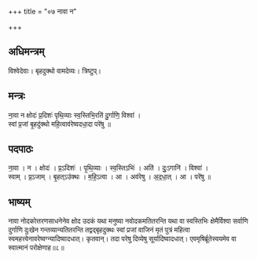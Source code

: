 +++
title = "०७ नावा न"

+++
## अधिमन्त्रम्
विश्वेदेवाः। बृहदुक्थो वामदेव्यः। त्रिष्टुप्।

## मन्त्रः
ना॒वा न क्षोदः॑ प्र॒दिशः॑ पृथि॒व्याः स्व॒स्तिभि॒रति॑ दु॒र्गाणि॒ विश्वा॑ ।  
स्वां प्र॒जां बृ॒हदु॑क्थो महि॒त्वाव॑रेष्वदधा॒दा परे॑षु ॥

## पदपाठः
ना॒वा । न । क्षोदः॑ । प्र॒ऽदिशः॑ । पृ॒थि॒व्याः । स्व॒स्तिऽभिः॑ । अति॑ । दुः॒ऽगानि॑ । विश्वा॑ ।  
स्वाम् । प्र॒ऽजाम् । बृ॒हत्ऽउ॑क्थः । म॒हि॒ऽत्वा । आ । अव॑रेषु । अ॒द॒धा॒त् । आ । परे॑षु ॥

## भाष्यम्
नावा नोदकोत्तरणसाधनेनेव क्षोद उदकं यथा मनुष्या नवोदकमतितरन्ति यथा वा स्वस्तिभिः क्षेमैर्विश्वा सर्वाणि दुर्गाणि दुःखेन गन्तव्यान्यतितरन्ति तद्वद्बृहदुक्थः स्वां प्रजां वाजिनं मृतं पुत्रं महित्वा स्वमहत्त्वेनावरेष्वग्न्यादिष्वादधात्। कृतवान्। तदा परेषु दिव्येषु सूर्यादिष्वादधात्। एवमृषिर्ब्रूतेस्वयमेव वा स्वात्मानं परोक्षेणाह॥८॥